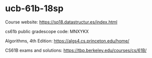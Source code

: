 # ucb-61b-18sp

Course website: https://sp18.datastructur.es/index.html

cs61b public gradescope code: MNXYKX

Algorithms, 4th Edition: https://algs4.cs.princeton.edu/home/

CS61B exams and solutions: https://tbp.berkeley.edu/courses/cs/61B/
